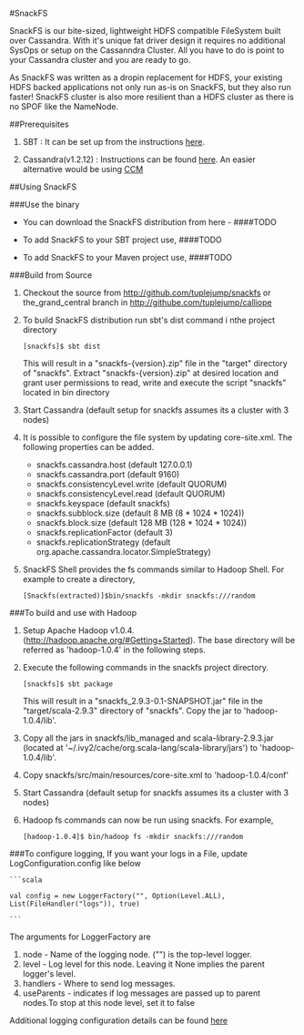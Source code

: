 #SnackFS

SnackFS is our bite-sized, lightweight HDFS compatible FileSystem built over Cassandra.
With it's unique fat driver design it requires no additional SysOps or setup on the Cassanndra Cluster. All you have to do is point to your Cassandra cluster and you are ready to go.

As SnackFS was written as a dropin replacement for HDFS, your existing HDFS backed applications not only run as-is on SnackFS, but they also run faster!
SnackFS cluster is also more resilient than a HDFS cluster as there is no SPOF like the NameNode.

##Prerequisites

1. SBT : It can be set up from the instructions [here](http://www.scala-sbt.org/release/docs/Getting-Started/Setup.html#installing-sbt).

2. Cassandra(v1.2.12) : Instructions can be found [here](http://wiki.apache.org/cassandra/GettingStarted). An easier alternative would be using [CCM](https://github.com/pcmanus/ccm)

##Using SnackFS

###Use the binary

* You can download the SnackFS distribution from here -
####TODO

* To add SnackFS to your SBT project use,
####TODO

* To add SnackFS to your Maven project use,
####TODO

###Build from Source

1. Checkout the source from http://github.com/tuplejump/snackfs or the_grand_central branch in http://githube.com/tuplejump/calliope

2. To build SnackFS distribution run sbt's dist command i nthe project directory
    ```
    [snackfs]$ sbt dist
    ```

   This will result in a "snackfs-{version}.zip" file in the "target" directory of "snackfs".
   Extract "snackfs-{version}.zip" at desired location and grant user permissions
   to read, write and execute the script "snackfs" located in bin directory

3. Start Cassandra (default setup for snackfs assumes its a cluster with 3 nodes)

4. It is possible to configure the file system by updating core-site.xml.
   The following properties can be added.
   * snackfs.cassandra.host (default 127.0.0.1)
   * snackfs.cassandra.port (default 9160)
   * snackfs.consistencyLevel.write (default QUORUM)
   * snackfs.consistencyLevel.read (default QUORUM)
   * snackfs.keyspace (default snackfs)
   * snackfs.subblock.size (default 8 MB (8 * 1024 * 1024))
   * snackfs.block.size (default 128 MB (128 * 1024 * 1024))
   * snackfs.replicationFactor (default 3)
   * snackfs.replicationStrategy (default org.apache.cassandra.locator.SimpleStrategy)

5. SnackFS Shell provides the fs commands similar to Hadoop Shell. For example to create a directory,

    ```
    [Snackfs(extracted)]$bin/snackfs -mkdir snackfs:///random
    ```

###To build and use with Hadoop

1. Setup Apache Hadoop v1.0.4.(http://hadoop.apache.org/#Getting+Started).
   The base directory will be referred as 'hadoop-1.0.4' in the following steps.

2. Execute the following commands in the snackfs project directory.

    ```
    [snackfs]$ sbt package
    ```

   This will result in a "snackfs_2.9.3-0.1-SNAPSHOT.jar" file in the "target/scala-2.9.3" directory of "snackfs".
   Copy the jar to 'hadoop-1.0.4/lib'.

3. Copy all the jars in snackfs/lib_managed and scala-library-2.9.3.jar
   (located at '~/.ivy2/cache/org.scala-lang/scala-library/jars') to 'hadoop-1.0.4/lib'.

4. Copy snackfs/src/main/resources/core-site.xml to 'hadoop-1.0.4/conf'

5. Start Cassandra (default setup for snackfs assumes its a cluster with 3 nodes)

6. Hadoop fs commands can now be run using snackfs. For example,

    ```
    [hadoop-1.0.4]$ bin/hadoop fs -mkdir snackfs:///random
    ```

###To configure logging,
If you want your logs in a File, update LogConfiguration.config like below

    ```scala

    val config = new LoggerFactory("", Option(Level.ALL), List(FileHandler("logs")), true)

    ```

The arguments for LoggerFactory are

1. node - Name of the logging node. ("") is the top-level logger.
2. level - Log level for this node. Leaving it None implies the parent logger's level.
3. handlers - Where to send log messages.
4. useParents - indicates if log messages are passed up to parent nodes.To stop at this node level, set it to false

Additional logging configuration details can be found [here](https://github.com/twitter/util/tree/master/util-logging#configuring)

